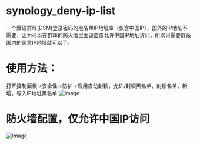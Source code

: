 # synology_deny-ip-list
一个爆破群晖(DSM)登录密码的黑名单IP地址库（仅含中国IP），国外的IP地址不需要，因为可以在群晖的防火墙里面设置仅允许中国IP地址访问，所以只需要屏蔽国内的恶意IP地址就可以了。

# 使用方法：
打开控制面板->安全性->防护->启用自动封锁，允许/封锁黑名单，封锁名单，新增，导入IP地址黑名单
![Image](https://raw.githubusercontent.com/ohyeah521/synology_deny-ip-list/main/pic/usage.jpg)


# 防火墙配置，仅允许中国IP访问
![Image](https://raw.githubusercontent.com/ohyeah521/synology_deny-ip-list/main/pic/firewall.jpg)

